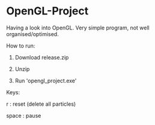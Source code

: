 # OpenGL-Project

Having a look into OpenGL. Very simple program, not well organised/optimised.


How to run:

1. Download release.zip

2. Unzip

3. Run 'opengl_project.exe'


Keys:

r       :   reset (delete all particles)

space   :   pause
